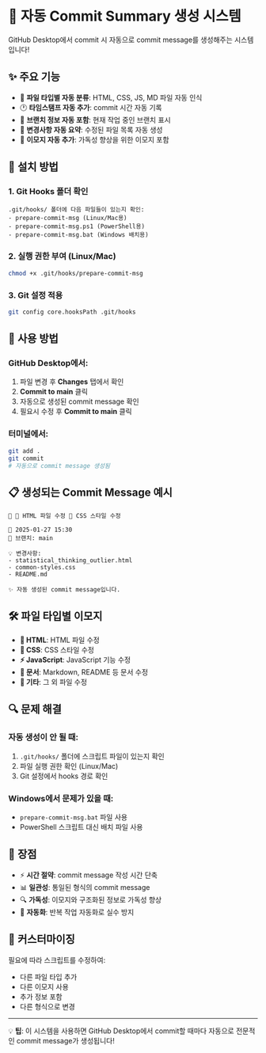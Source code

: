 # 🚀 자동 Commit Summary 생성 시스템

GitHub Desktop에서 commit 시 자동으로 commit message를 생성해주는 시스템입니다!

## ✨ **주요 기능**

- 📄 **파일 타입별 자동 분류**: HTML, CSS, JS, MD 파일 자동 인식
- 🕐 **타임스탬프 자동 추가**: commit 시간 자동 기록
- 🌿 **브랜치 정보 자동 포함**: 현재 작업 중인 브랜치 표시
- 📝 **변경사항 자동 요약**: 수정된 파일 목록 자동 생성
- 🎨 **이모지 자동 추가**: 가독성 향상을 위한 이모지 포함

## 🔧 **설치 방법**

### 1. Git Hooks 폴더 확인
```
.git/hooks/ 폴더에 다음 파일들이 있는지 확인:
- prepare-commit-msg (Linux/Mac용)
- prepare-commit-msg.ps1 (PowerShell용)
- prepare-commit-msg.bat (Windows 배치용)
```

### 2. 실행 권한 부여 (Linux/Mac)
```bash
chmod +x .git/hooks/prepare-commit-msg
```

### 3. Git 설정 적용
```bash
git config core.hooksPath .git/hooks
```

## 🎯 **사용 방법**

### **GitHub Desktop에서:**
1. 파일 변경 후 **Changes** 탭에서 확인
2. **Commit to main** 클릭
3. 자동으로 생성된 commit message 확인
4. 필요시 수정 후 **Commit to main** 클릭

### **터미널에서:**
```bash
git add .
git commit
# 자동으로 commit message 생성됨
```

## 📋 **생성되는 Commit Message 예시**

```
🔄 📄 HTML 파일 수정 🎨 CSS 스타일 수정

📅 2025-01-27 15:30
🌿 브랜치: main

💡 변경사항:
- statistical_thinking_outlier.html
- common-styles.css
- README.md

✨ 자동 생성된 commit message입니다.
```

## 🛠️ **파일 타입별 이모지**

- **📄 HTML**: HTML 파일 수정
- **🎨 CSS**: CSS 스타일 수정
- **⚡ JavaScript**: JavaScript 기능 수정
- **📖 문서**: Markdown, README 등 문서 수정
- **🔧 기타**: 그 외 파일 수정

## 🔍 **문제 해결**

### **자동 생성이 안 될 때:**
1. `.git/hooks/` 폴더에 스크립트 파일이 있는지 확인
2. 파일 실행 권한 확인 (Linux/Mac)
3. Git 설정에서 hooks 경로 확인

### **Windows에서 문제가 있을 때:**
- `prepare-commit-msg.bat` 파일 사용
- PowerShell 스크립트 대신 배치 파일 사용

## 🎉 **장점**

- ⚡ **시간 절약**: commit message 작성 시간 단축
- 📊 **일관성**: 통일된 형식의 commit message
- 🔍 **가독성**: 이모지와 구조화된 정보로 가독성 향상
- 📝 **자동화**: 반복 작업 자동화로 실수 방지

## 🚀 **커스터마이징**

필요에 따라 스크립트를 수정하여:
- 다른 파일 타입 추가
- 다른 이모지 사용
- 추가 정보 포함
- 다른 형식으로 변경

---

💡 **팁**: 이 시스템을 사용하면 GitHub Desktop에서 commit할 때마다 자동으로 전문적인 commit message가 생성됩니다!
